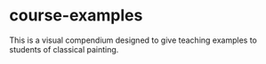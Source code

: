 # course-examples
This is a visual compendium designed to give teaching examples to students of classical painting.